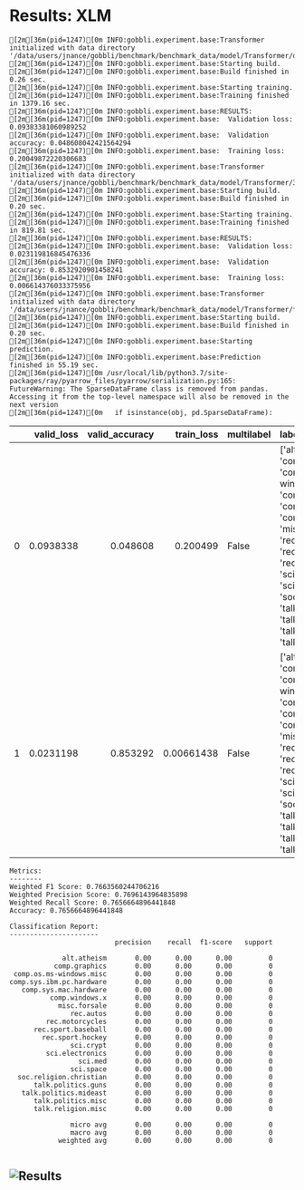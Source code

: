 # Results: XLM
```
[2m[36m(pid=1247)[0m INFO:gobbli.experiment.base:Transformer initialized with data directory '/data/users/jnance/gobbli/benchmark/benchmark_data/model/Transformer/d02f90c349fd428dabbeefee64cbb0cc'
[2m[36m(pid=1247)[0m INFO:gobbli.experiment.base:Starting build.
[2m[36m(pid=1247)[0m INFO:gobbli.experiment.base:Build finished in 0.26 sec.
[2m[36m(pid=1247)[0m INFO:gobbli.experiment.base:Starting training.
[2m[36m(pid=1247)[0m INFO:gobbli.experiment.base:Training finished in 1379.16 sec.
[2m[36m(pid=1247)[0m INFO:gobbli.experiment.base:RESULTS:
[2m[36m(pid=1247)[0m INFO:gobbli.experiment.base:  Validation loss: 0.09383381060989252
[2m[36m(pid=1247)[0m INFO:gobbli.experiment.base:  Validation accuracy: 0.048608042421564294
[2m[36m(pid=1247)[0m INFO:gobbli.experiment.base:  Training loss: 0.20049872220306683
[2m[36m(pid=1247)[0m INFO:gobbli.experiment.base:Transformer initialized with data directory '/data/users/jnance/gobbli/benchmark/benchmark_data/model/Transformer/3210c170deda45e4b454c58bfe07b819'
[2m[36m(pid=1247)[0m INFO:gobbli.experiment.base:Starting build.
[2m[36m(pid=1247)[0m INFO:gobbli.experiment.base:Build finished in 0.20 sec.
[2m[36m(pid=1247)[0m INFO:gobbli.experiment.base:Starting training.
[2m[36m(pid=1247)[0m INFO:gobbli.experiment.base:Training finished in 819.81 sec.
[2m[36m(pid=1247)[0m INFO:gobbli.experiment.base:RESULTS:
[2m[36m(pid=1247)[0m INFO:gobbli.experiment.base:  Validation loss: 0.023119816845476336
[2m[36m(pid=1247)[0m INFO:gobbli.experiment.base:  Validation accuracy: 0.8532920901458241
[2m[36m(pid=1247)[0m INFO:gobbli.experiment.base:  Training loss: 0.006614376033375956
[2m[36m(pid=1247)[0m INFO:gobbli.experiment.base:Transformer initialized with data directory '/data/users/jnance/gobbli/benchmark/benchmark_data/model/Transformer/f73e9bfca4414c04bfe29e5532f21459'
[2m[36m(pid=1247)[0m INFO:gobbli.experiment.base:Starting build.
[2m[36m(pid=1247)[0m INFO:gobbli.experiment.base:Build finished in 0.20 sec.
[2m[36m(pid=1247)[0m INFO:gobbli.experiment.base:Starting prediction.
[2m[36m(pid=1247)[0m INFO:gobbli.experiment.base:Prediction finished in 55.19 sec.
[2m[36m(pid=1247)[0m /usr/local/lib/python3.7/site-packages/ray/pyarrow_files/pyarrow/serialization.py:165: FutureWarning: The SparseDataFrame class is removed from pandas. Accessing it from the top-level namespace will also be removed in the next version
[2m[36m(pid=1247)[0m   if isinstance(obj, pd.SparseDataFrame):

```
|    |   valid_loss |   valid_accuracy |   train_loss | multilabel   | labels                                                                                                                                                                                                                                                                                                                                                                                                    | checkpoint                                                                                                                                                     | node_ip_address   | model_params                                                                   |
|---:|-------------:|-----------------:|-------------:|:-------------|:----------------------------------------------------------------------------------------------------------------------------------------------------------------------------------------------------------------------------------------------------------------------------------------------------------------------------------------------------------------------------------------------------------|:---------------------------------------------------------------------------------------------------------------------------------------------------------------|:------------------|:-------------------------------------------------------------------------------|
|  0 |    0.0938338 |         0.048608 |   0.200499   | False        | ['alt.atheism', 'comp.graphics', 'comp.os.ms-windows.misc', 'comp.sys.ibm.pc.hardware', 'comp.sys.mac.hardware', 'comp.windows.x', 'misc.forsale', 'rec.autos', 'rec.motorcycles', 'rec.sport.baseball', 'rec.sport.hockey', 'sci.crypt', 'sci.electronics', 'sci.med', 'sci.space', 'soc.religion.christian', 'talk.politics.guns', 'talk.politics.mideast', 'talk.politics.misc', 'talk.religion.misc'] | /data/users/jnance/gobbli/benchmark/benchmark_data/model/Transformer/d02f90c349fd428dabbeefee64cbb0cc/train/708b725b38a24ae6afc5e2fee3cf8764/output/checkpoint | 172.80.10.2       | {'transformer_model': 'XLM', 'transformer_weights': 'xlm-mlm-tlm-xnli15-1024'} |
|  1 |    0.0231198 |         0.853292 |   0.00661438 | False        | ['alt.atheism', 'comp.graphics', 'comp.os.ms-windows.misc', 'comp.sys.ibm.pc.hardware', 'comp.sys.mac.hardware', 'comp.windows.x', 'misc.forsale', 'rec.autos', 'rec.motorcycles', 'rec.sport.baseball', 'rec.sport.hockey', 'sci.crypt', 'sci.electronics', 'sci.med', 'sci.space', 'soc.religion.christian', 'talk.politics.guns', 'talk.politics.mideast', 'talk.politics.misc', 'talk.religion.misc'] | /data/users/jnance/gobbli/benchmark/benchmark_data/model/Transformer/3210c170deda45e4b454c58bfe07b819/train/e6588a51b3f4499397908ff8cb687f67/output/checkpoint | 172.80.10.2       | {'transformer_model': 'XLM', 'transformer_weights': 'xlm-clm-ende-1024'}       |
```
Metrics:
--------
Weighted F1 Score: 0.7663560244706216
Weighted Precision Score: 0.7696143964835898
Weighted Recall Score: 0.7656664896441848
Accuracy: 0.7656664896441848

Classification Report:
----------------------
                          precision    recall  f1-score   support

             alt.atheism       0.00      0.00      0.00         0
           comp.graphics       0.00      0.00      0.00         0
 comp.os.ms-windows.misc       0.00      0.00      0.00         0
comp.sys.ibm.pc.hardware       0.00      0.00      0.00         0
   comp.sys.mac.hardware       0.00      0.00      0.00         0
          comp.windows.x       0.00      0.00      0.00         0
            misc.forsale       0.00      0.00      0.00         0
               rec.autos       0.00      0.00      0.00         0
         rec.motorcycles       0.00      0.00      0.00         0
      rec.sport.baseball       0.00      0.00      0.00         0
        rec.sport.hockey       0.00      0.00      0.00         0
               sci.crypt       0.00      0.00      0.00         0
         sci.electronics       0.00      0.00      0.00         0
                 sci.med       0.00      0.00      0.00         0
               sci.space       0.00      0.00      0.00         0
  soc.religion.christian       0.00      0.00      0.00         0
      talk.politics.guns       0.00      0.00      0.00         0
   talk.politics.mideast       0.00      0.00      0.00         0
      talk.politics.misc       0.00      0.00      0.00         0
      talk.religion.misc       0.00      0.00      0.00         0

               micro avg       0.00      0.00      0.00         0
               macro avg       0.00      0.00      0.00         0
            weighted avg       0.00      0.00      0.00         0


```

![Results](XLM/plot.png)
---